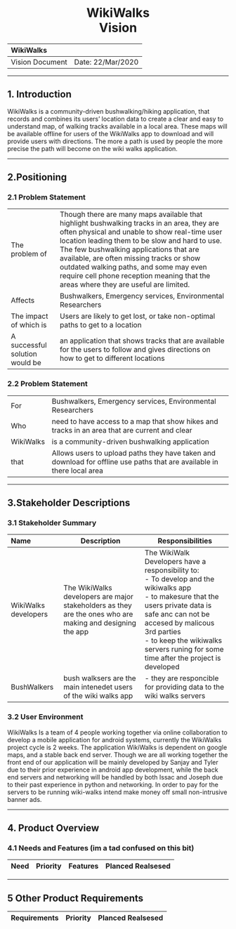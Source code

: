 <h1 align="center">WikiWalks<br>Vision</h1>

| WikiWalks | |
| :--- | --- |
| Vision Document | Date:  22/Mar/2020 |
---
## 1. Introduction
WikiWalks is a community-driven bushwalking/hiking application, that records and combines its users’ location data to create a clear and easy to understand map, of walking tracks available in a local area. These maps will be available offline for users of the WikiWalks app to download and will provide users with directions. The more a path is used by people the more precise the path will become on the wiki walks application.

---
## 2.Positioning
### 2.1 Problem Statement
| | |
| :--- | --- |
| The problem of | Though there are many maps available that highlight bushwalking tracks in an area, they are often physical and unable to show real-time user location leading them to be slow and hard to use. The few bushwalking applications that are available, are often missing tracks or show outdated walking paths, and some may even require cell phone reception meaning that the areas where they are useful are limited. |
| Affects | Bushwalkers, Emergency services, Environmental Researchers |
| The impact of which is | Users are likely to get lost, or take non-optimal paths to get to a location |
| A successful solution would be | an application that shows tracks that are available for the users to follow and gives directions on how to get to different locations |
### 2.2 Problem Statement
| | |
| :--- | --- |
| For | Bushwalkers, Emergency services, Environmental Researchers|
| Who | need to have access to a map that show hikes and tracks in an area that are current and clear
| WikiWalks | is a community-driven bushwalking application |
| that | Allows users to upload paths they have taken and download for offline use paths that are available in there local area
---
## 3.Stakeholder Descriptions
### 3.1 Stakeholder Summary
| Name | Description | Responsibilities|
| :--- | --- | --- |
| WikiWalks developers | The WikiWalks developers are major stakeholders as they are the ones who are making and designing the app | The WikiWalk Developers have a responsibility to: <br> - To develop and the wikiwalks app <br> - to makesure that the users private data is safe anc can not be accesed by malicous 3rd parties <br> - to keep the wikiwalks servers runing for some time after the project is developed |
| BushWalkers | bush walksers are the main intenedet users of the wiki walks app | - they are responcible for providing data to the wiki walks servers
### 3.2 User Environment
WikiWalks Is a team of 4 people working together via online collaboration to develop a mobile application for android systems, currently the WikiWalks project cycle is  2 weeks. The application WikiWalks is dependent on google maps, and a stable back end server. Though we are all working together the front end of our application will be  mainly developed by Sanjay and Tyler due to their prior experience in android app development, while the back end servers and networking will be handled by both Issac and Joseph due to their past experience in python and networking. In order to pay for the servers to be running wiki-walks intend make money off small non-intrusive banner ads.

---
## 4. Product Overview
### 4.1 Needs and Features (im a tad confused on this bit)
| Need | Priority | Features | Planced Realsesed |
| --- | --- | --- | --- |
---
## 5 Other Product Requirements
| Requirements | Priority | Planced Realsesed |
| --- | --- | --- |
